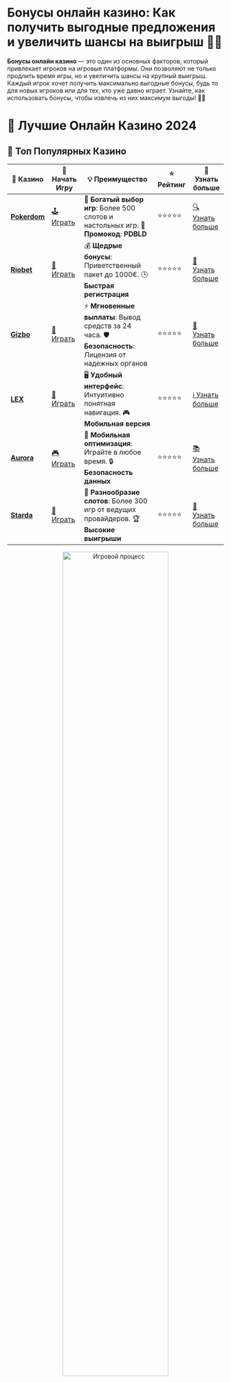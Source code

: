 # **Бонусы онлайн казино**: Как получить выгодные предложения и увеличить шансы на выигрыш 🎰💥

**Бонусы онлайн казино** — это один из основных факторов, который привлекает игроков на игровые платформы. Они позволяют не только продлить время игры, но и увеличить шансы на крупный выигрыш. Каждый игрок хочет получить максимально выгодные бонусы, будь то для новых игроков или для тех, кто уже давно играет. Узнайте, как использовать бонусы, чтобы извлечь из них максимум выгоды! 💸🎉

# 🎰 Лучшие Онлайн Казино 2024

## 🌟 Топ Популярных Казино

| 🎲 **Казино** | 🔗 **Начать Игру** | 💡 **Преимущество** | ⭐ **Рейтинг** | 🔗 **Узнать больше** |
|--------------|---------------------|---------------------|----------------|----------------------|
| [**Pokerdom**](https://brandplay.link/4k77v2yx) | [🕹️ Играть](https://brandplay.link/4k77v2yx) | 🎉 **Богатый выбор игр**: Более 500 слотов и настольных игр. 🎁 **Промокод**: **PDBLD** | ⭐⭐⭐⭐⭐ | [🔍 Узнать больше](https://brandplay.link/4k77v2yx) |
| [**Riobet**](https://brandplay.link/7xBLTPyj) | [🎰 Играть](https://brandplay.link/7xBLTPyj) | 💰 **Щедрые бонусы**: Приветственный пакет до 1000€. 🕒 **Быстрая регистрация** | ⭐⭐⭐⭐⭐ | [📖 Узнать больше](https://brandplay.link/7xBLTPyj) |
| [**Gizbo**](https://brandplay.link/bprXw4YV) | [🎲 Играть](https://brandplay.link/bprXw4YV) | ⚡ **Мгновенные выплаты**: Вывод средств за 24 часа. 🛡️ **Безопасность**: Лицензия от надежных органов | ⭐⭐⭐⭐⭐ | [📝 Узнать больше](https://brandplay.link/bprXw4YV) |
| [**LEX**](https://brandplay.link/zW4hdDFV) | [🤑 Играть](https://brandplay.link/zW4hdDFV) | 🖥️ **Удобный интерфейс**: Интуитивно понятная навигация. 🎮 **Мобильная версия** | ⭐⭐⭐⭐⭐ | [ℹ️ Узнать больше](https://brandplay.link/zW4hdDFV) |
| [**Aurora**](https://10trafic-stat2.com/click/668546556bcc6313411604bd/6766/13032/subaccount) | [🎮 Играть](https://10trafic-stat2.com/click/668546556bcc6313411604bd/6766/13032/subaccount) | 📱 **Мобильная оптимизация**: Играйте в любое время. 🔒 **Безопасность данных** | ⭐⭐⭐⭐⭐ | [📚 Узнать больше](https://10trafic-stat2.com/click/668546556bcc6313411604bd/6766/13032/subaccount) |
| [**Starda**](https://brandplay.link/fB7xwRFL) | [🎯 Играть](https://brandplay.link/fB7xwRFL) | 🎰 **Разнообразие слотов**: Более 300 игр от ведущих провайдеров. 🏆 **Высокие выигрыши** | ⭐⭐⭐⭐⭐ | [🔎 Узнать больше](https://brandplay.link/fB7xwRFL) |

<div align="center">
    <img src="https://i.pinimg.com/originals/87/9e/b9/879eb9354dd0699582408b68f2e253b2.gif" alt="Игровой процесс" width="70%">
</div>

## 💎 Лучшие Бонусы и Акции

| 🎲 **Казино** | 🔗 **Начать Игру** | 💡 **Преимущество** | ⭐ **Рейтинг** | 🔗 **Узнать больше** |
|--------------|---------------------|---------------------|----------------|----------------------|
| [**Kometa**](https://brandplay.link/8ZymQJV8) | [🎰 Играть](https://brandplay.link/8ZymQJV8) | 🎁 **Эксклюзивные бонусы**: Регулярные акции и промо. 🔄 **Программы лояльности** | ⭐⭐⭐⭐☆ | [🔍 Узнать больше](https://brandplay.link/8ZymQJV8) |
| [**R7**](https://brandplay.link/bMd3Yjsw) | [🕹️ Играть](https://brandplay.link/bMd3Yjsw) | 🕒 **Круглосуточная поддержка**: Всегда на связи. 💸 **Высокие лимиты** | ⭐⭐⭐⭐☆ | [📖 Узнать больше](https://brandplay.link/bMd3Yjsw) |
| [**7K**](https://brandplay.link/BvQyFShp) | [🎲 Играть](https://brandplay.link/BvQyFShp) | 🌟 **Эксклюзивные бонусы**: Только для VIP игроков. 🎉 **Сезонные акции** | ⭐⭐⭐⭐☆ | [📝 Узнать больше](https://brandplay.link/BvQyFShp) |
| [**Kent**](https://brandplay.link/Fv2WP3js) | [🤑 Играть](https://brandplay.link/Fv2WP3js) | 📈 **Высокий RTP**: Более 98%. 💼 **Профессиональная поддержка** | ⭐⭐⭐⭐☆ | [ℹ️ Узнать больше](https://brandplay.link/Fv2WP3js) |
| [**1Xslots**](https://brandplay.link/hSB1khtr) | [🎮 Играть](https://brandplay.link/hSB1khtr) | 🎉 **Множество акций**: Еженедельные бонусы и турниры. 🛡️ **Безопасность** | ⭐⭐⭐⭐☆ | [📚 Узнать больше](https://brandplay.link/hSB1khtr) |
| [**Gama**](https://brandplay.link/j6NMKsDz) | [🎯 Играть](https://brandplay.link/j6NMKsDz) | 🔍 **Интуитивный интерфейс**: Легкость использования. 🏅 **Престижные турниры** | ⭐⭐⭐⭐☆ | [🔎 Узнать больше](https://brandplay.link/j6NMKsDz) |

<div align="center">
    <img src="https://i.pinimg.com/originals/87/9e/b9/879eb9354dd0699582408b68f2e253b2.gif" alt="Игровой процесс" width="70%">
</div>

## 🚀 Быстрые Выигрыши и Поддержка

| 🎲 **Казино** | 🔗 **Начать Игру** | 💡 **Преимущество** | ⭐ **Рейтинг** | 🔗 **Узнать больше** |
|--------------|---------------------|---------------------|----------------|----------------------|
| [**Onion**](https://brandplay.link/zBGRVpQ9) | [🎰 Играть](https://brandplay.link/zBGRVpQ9) | 🤑 **Низкие ставки**: Идеально для начинающих. 🔄 **Быстрые выводы** | ⭐⭐⭐⭐☆ | [🔍 Узнать больше](https://brandplay.link/zBGRVpQ9) |
| [**Чемпион**](https://temon-gter.cfd/go/lRq?p80412p304504pcc44t17455) | [🕹️ Играть](https://temon-gter.cfd/go/lRq?p80412p304504pcc44t17455) | 🏅 **Лояльная программа**: Награды за активность. 🎁 **Ежемесячные бонусы** | ⭐⭐⭐⭐☆ | [📖 Узнать больше](https://temon-gter.cfd/go/lRq?p80412p304504pcc44t17455) |
| [**Vavada**](https://vavadapartner.pro/?promo=ea5c9275-6854-4505-94fc-95ab18221945-linkb2) | [🎲 Играть](https://vavadapartner.pro/?promo=ea5c9275-6854-4505-94fc-95ab18221945-linkb2) | 🚀 **Быстрая регистрация**: Начните играть мгновенно. 🔐 **Безопасные транзакции** | ⭐⭐⭐⭐☆ | [📝 Узнать больше](https://vavadapartner.pro/?promo=ea5c9275-6854-4505-94fc-95ab18221945-linkb2) |
| [**Friends**](https://gofriends.kim/linkb2) | [🤑 Играть](https://gofriends.kim/linkb2) | 🤝 **Социальные игры**: Играйте с друзьями. 🌐 **Мультиплатформенность** | ⭐⭐⭐⭐☆ | [ℹ️ Узнать больше](https://gofriends.kim/linkb2) |
| [**1WIN**](https://brandplay.link/smXVpBbG) | [🎮 Играть](https://brandplay.link/smXVpBbG) | 🏆 **Спортивные ставки**: Широкий выбор видов спорта. 💵 **Высокие коэффициенты** | ⭐⭐⭐⭐☆ | [📚 Узнать больше](https://brandplay.link/smXVpBbG) |
| [**Drip**](https://drp-ircp01.com/c07e6a3db) | [🎯 Играть](https://drp-ircp01.com/c07e6a3db) | 🌐 **Инновационные игры**: Новейшие игровые технологии. 🛡️ **Высокая безопасность** | ⭐⭐⭐⭐☆ | [🔎 Узнать больше](https://drp-ircp01.com/c07e6a3db) |
| [**JoyCasino**](https://rpc30.call2me.pro/?/ru/registration?apkpop=0&partner=p24970p3291217pc98f) | [🎰 Играть](https://rpc30.call2me.pro/?/ru/registration?apkpop=0&partner=p24970p3291217pc98f) | 🎁 **Приятные бонусы**: Ежедневные акции и подарки. 🕹️ **Разнообразие игр** | ⭐⭐⭐⭐☆ | [🔍 Узнать больше](https://rpc30.call2me.pro/?/ru/registration?apkpop=0&partner=p24970p3291217pc98f) |

<div align="center">
    <img src="https://i.pinimg.com/originals/87/9e/b9/879eb9354dd0699582408b68f2e253b2.gif" alt="Игровой процесс" width="70%">
</div>
---

✨ **Выбирайте лучшее казино для себя и наслаждайтесь игрой! Удачи!** ✨
![Бонусы онлайн казино](https://i.pinimg.com/originals/a9/29/6e/a9296ea1cf6a7c20a985e593451f0323.png)

### Что такое **бонусы онлайн казино**? 💡🎰

**Бонусы онлайн казино** — это различные предложения, которые казино предоставляет своим игрокам, чтобы стимулировать их активность. Бонусы могут быть в виде дополнительных средств на счет, бесплатных вращений (фриспинов), кэшбека, и многих других акций. Они помогают игрокам продлить игру, а также предоставляют возможность выиграть больше, не рискуя своими деньгами.

### Виды **бонусов онлайн казино** 💥🎁

1. **Приветственные бонусы для новых игроков** 🎉  
   Приветственные бонусы — это самые популярные бонусы для новичков. Они могут включать депозитные бонусы, фриспины и другие привилегии, которые дают возможность начать игру с дополнительными средствами. Например, казино может удвоить ваш первый депозит или предоставить бесплатные вращения на популярных слотах.

2. **Бонусы за депозиты** 💰  
   Такие бонусы предоставляются игрокам за пополнение счета. Обычно это бонусы, которые могут составлять от 50% до 200% от суммы депозита. Это отличный способ увеличить свой баланс и играть дольше.

3. **Бездепозитные бонусы** 🎲  
   Бездепозитные бонусы — это предложения, которые дают возможность играть без необходимости внесения депозита. Обычно это бесплатные вращения или бонусные деньги, которые можно использовать на определенных слотах.

4. **Фриспины (бонусные вращения)** 🔄  
   Фриспины — это бесплатные вращения на слотах, которые могут быть частью приветственного бонуса или акций. Это отличный способ протестировать игровые автоматы и выиграть реальные деньги, не рискуя собственными средствами.

5. **Кэшбек-бонусы** 💵  
   Кэшбек — это бонус, который возвращает часть потерянных средств игрокам. Обычно это процент от суммы проигрыша, который возвращается на игровой счет. Кэшбек позволяет минимизировать потери и продолжить игру.

6. **Программы лояльности и VIP-программы** 🏆  
   Многие онлайн казино предлагают своим постоянным игрокам программы лояльности или VIP-программы. В этих программах можно накапливать очки за активность и обменивать их на бонусы, фриспины или другие привилегии.

7. **Бонусы за участие в турнирах и акциях** 🏅  
   Онлайн казино часто проводят турниры или акции, в которых можно выиграть дополнительные бонусы. Это могут быть бесплатные вращения, деньги на счет или даже крупные джекпоты.

### Как получить **бонусы онлайн казино**? 💡🎲

1. **Регистрация в казино** 📝  
   Чтобы получить приветственные бонусы, нужно пройти процедуру регистрации в выбранном онлайн казино. Обычно бонусы за регистрацию предоставляются сразу после создания аккаунта и внесения первого депозита.

2. **Следите за акциями** 🎉  
   Казино регулярно проводят акции, приуроченные к праздникам или специальным событиям. Подписка на рассылку казино или регулярный мониторинг их сайта поможет вам не пропустить выгодные предложения.

3. **Внесите депозит** 💳  
   Для получения бонусов за депозит нужно просто пополнить свой счет. Обычно такие бонусы предоставляются в процентах от суммы внесенного депозита.

4. **Участвуйте в турнирах и конкурсах** 🎯  
   Множество казино проводят турниры с бонусами для победителей. Участие в таких мероприятиях увеличивает шанс получить дополнительные призы и бонусы.

5. **Используйте бонусные коды** 🔑  
   Некоторые бонусы можно активировать только с помощью промокодов. Их можно найти на сайтах казино, в социальных сетях или через рассылки.

### Преимущества **бонусов онлайн казино** 💰🎰

1. **Увеличение шансов на выигрыш** 💸  
   Бонусы увеличивают баланс игрока, что дает больше шансов на выигрыш. Фриспины и дополнительные средства позволяют играть дольше и увеличить вероятность выигрыша крупных сумм.

2. **Бесплатные вращения** 🔄  
   С помощью фриспинов можно бесплатно протестировать игровые автоматы и, возможно, выиграть реальные деньги, не рискуя своими средствами.

3. **Экономия средств** 💵  
   Кэшбек и бездепозитные бонусы помогают сократить потери в случае неудачи и увеличить игровое время без дополнительных вложений.

4. **Бонусы для постоянных игроков** 🏅  
   В программе лояльности и VIP-программе можно получать бонусы за активность, что дает возможность продолжать играть с дополнительными преимуществами.

### Важные условия для получения и использования **бонусов онлайн казино** 📜🎯

1. **Вейджер** (ставки для отыгрыша) 🧾  
   Каждый бонус имеет условия отыгрыша (вейджер), которые нужно выполнить, прежде чем можно будет вывести выигрыш. Это означает, что необходимо поставить определенную сумму, прежде чем бонус станет доступным для вывода.

2. **Сроки действия бонусов** ⏳  
   У бонусов часто бывают ограничения по времени. Важно использовать бонусы в указанный срок, чтобы они не потеряли свою актуальность.

3. **Ограничения по играм** 🎮  
   Некоторые бонусы действуют только на определенные игры. Например, фриспины могут быть ограничены для использования только на конкретных слотах.

4. **Максимальная сумма выигрыша** 💰  
   Бонусы часто имеют ограничения на максимальную сумму выигрыша. Прежде чем использовать бонус, стоит ознакомиться с условиями и учитывать этот момент.

### Популярные казино с выгодными **бонусами онлайн казино** 🎰🏆

1. **Play Fortuna**  
   Казино, которое предлагает большое количество бонусов для новичков и постоянных игроков, включая фриспины и бонусы за депозит.

2. **1xBet**  
   В этом казино можно найти разнообразные бонусы, включая приветственные пакеты и программы лояльности для постоянных игроков.

3. **Vavada Casino**  
   Здесь предлагаются отличные бонусы для новичков и кэшбек для постоянных игроков. Регулярные акции помогут вам получать дополнительные призы.

4. **Casino-X**  
   Казино с выгодными бонусами, среди которых приветственные бонусы, фриспины и акции для постоянных игроков.

### Заключение

**Бонусы онлайн казино** — это отличная возможность увеличить шансы на выигрыш и продлить игровое время. 🎉🎰💸

Не упустите шанс воспользоваться этими предложениями и получите максимум удовольствия от игры! Важно всегда читать условия бонусов и выбирать казино с хорошей репутацией. Удачи и больших выигрышей! 🍀🎉

